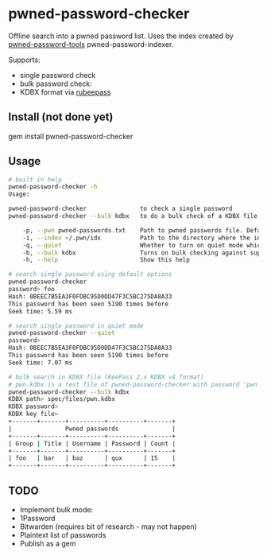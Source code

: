 # pwned-password-checker

Offline search into a pwned password list. Uses the index created by [pwned-password-tools](https://github.com/SaltwaterC/pwned-password-tools) pwned-password-indexer.

Supports:

 * single password check
 * bulk password check:
  * KDBX format via [rubeepass](https://gitlab.com/mjwhitta/rubeepass)

## Install (not done yet)

  gem install pwned-password-checker

## Usage

```bash
# built in help
pwned-password-checker -h
Usage:

pwned-password-checker               to check a single password
pwned-password-checker --bulk kdbx   to do a bulk check of a KDBX file

    -p, --pwn pwned-passwords.txt    Path to pwned passwords file. Defaults to ~/.pwn/pwned-passwords-sha1-ordered-by-hash-v4.txt
    -i, --index ~/.pwn/idx           Path to the directory where the index is going to be written. Defaults to ~/.pwn/idx
    -q, --quiet                      Whether to turn on quiet mode which suppress the password prompt
    -b, --bulk kdbx                  Turns on bulk checking against supported backends: kdbx
    -h, --help                       Show this help
```

```bash
# search single password using default options
pwned-password-checker
password> foo
Hash: 0BEEC7B5EA3F0FDBC95D0DD47F3C5BC275DA8A33
This password has been seen 5190 times before
Seek time: 5.59 ms
```

```bash
# search single password in quiet mode
pwned-password-checker --quiet
password>
Hash: 0BEEC7B5EA3F0FDBC95D0DD47F3C5BC275DA8A33
This password has been seen 5190 times before
Seek time: 7.07 ms
```

```bash
# bulk search in KDBX file (KeePass 2.x KDBX v4 format)
# pwn.kdbx is a test file of pwned-password-checker with password 'pwn'
pwned-password-checker --bulk kdbx
KDBX path> spec/files/pwn.kdbx
KDBX password>
KDBX key file>
+-------+-------+----------+----------+-------+
|               Pwned passwords               |
+-------+-------+----------+----------+-------+
| Group | Title | Username | Password | Count |
+-------+-------+----------+----------+-------+
| foo   | bar   | baz      | qux      | 15    |
+-------+-------+----------+----------+-------+
```

## TODO

 * Implement bulk mode:
  * 1Password
  * Bitwarden (requires bit of research - may not happen)
  * Plaintext list of passwords
 * Publish as a gem
